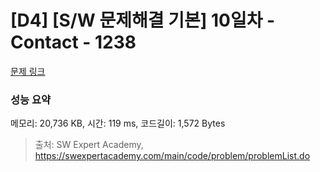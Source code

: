 # [D4] [S/W 문제해결 기본] 10일차 - Contact - 1238 

[문제 링크](https://swexpertacademy.com/main/code/problem/problemDetail.do?contestProbId=AV15B1cKAKwCFAYD) 

### 성능 요약

메모리: 20,736 KB, 시간: 119 ms, 코드길이: 1,572 Bytes



> 출처: SW Expert Academy, https://swexpertacademy.com/main/code/problem/problemList.do